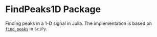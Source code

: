 # FindPeaks1D Package

Finding peaks in a 1-D signal in Julia. The implementation is based on [`find_peaks`](https://docs.scipy.org/doc/scipy/reference/generated/scipy.signal.find_peaks.html) in `SciPy`.